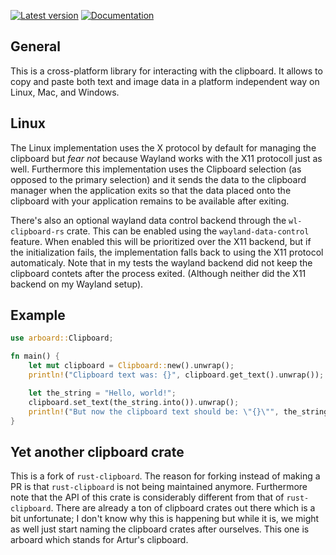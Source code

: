 
[![Latest version](https://img.shields.io/crates/v/arboard?color=mediumvioletred)](https://crates.io/crates/arboard)
[![Documentation](https://docs.rs/arboard/badge.svg)](https://docs.rs/arboard)

## General

This is a cross-platform library for interacting with the clipboard. It allows to copy and paste both text and image data in a platform independent way on Linux, Mac, and Windows.

## Linux

The Linux implementation uses the X protocol by default for managing the clipboard but *fear not*  because Wayland works with the X11 protocoll just as well. Furthermore this implementation uses the Clipboard selection (as opposed to the primary selection) and it sends the data to the clipboard manager when the application exits so that the data placed onto the clipboard with your application remains to be available after exiting. 

There's also an optional wayland data control backend through the `wl-clipboard-rs` crate. This can be enabled using the `wayland-data-control` feature. When enabled this will be prioritized over the X11 backend, but if the initialization fails, the implementation falls back to using the X11 protocol automaticaly. Note that in my tests the wayland backend did not keep the clipboard contets after the process exited. (Although neither did the X11 backend on my Wayland setup).

## Example

```rust
use arboard::Clipboard;

fn main() {
	let mut clipboard = Clipboard::new().unwrap();
	println!("Clipboard text was: {}", clipboard.get_text().unwrap());

	let the_string = "Hello, world!";
	clipboard.set_text(the_string.into()).unwrap();
	println!("But now the clipboard text should be: \"{}\"", the_string);
}
```

## Yet another clipboard crate

This is a fork of `rust-clipboard`. The reason for forking instead of making a PR is that `rust-clipboard` is not being maintained anymore. Furthermore note that the API of this crate is considerably different from that of `rust-clipboard`. There are already a ton of clipboard crates out there which is a bit unfortunate; I don't know why this is happening but while it is, we might as well just start naming the clipboard crates after ourselves. This one is arboard which stands for Artur's clipboard.
